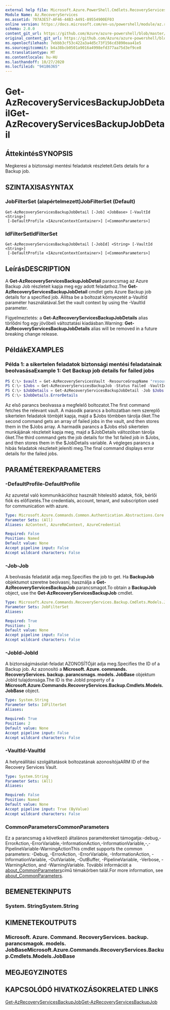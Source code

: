 ```yaml
---
external help file: Microsoft.Azure.PowerShell.Cmdlets.RecoveryServices.Backup.dll-Help.xml
Module Name: Az.RecoveryServices
ms.assetid: 707A3E57-AF46-44B3-A491-89554900EF03
online version: https://docs.microsoft.com/en-us/powershell/module/az.recoveryservices/get-azrecoveryservicesbackupjobdetail
schema: 2.0.0
content_git_url: https://github.com/Azure/azure-powershell/blob/master/src/RecoveryServices/RecoveryServices/help/Get-AzRecoveryServicesBackupJobDetail.md
original_content_git_url: https://github.com/Azure/azure-powershell/blob/master/src/RecoveryServices/RecoveryServices/help/Get-AzRecoveryServicesBackupJobDetail.md
ms.openlocfilehash: 7ebbb3cf53c422a3a4d5c73f156cd3890eaa41e5
ms.sourcegitcommit: b4a38bcb0501a9016a4998efd377aa75d3ef9ce8
ms.translationtype: MT
ms.contentlocale: hu-HU
ms.lasthandoff: 10/27/2020
ms.locfileid: "94186365"
---
```

# <span data-ttu-id="969a0-101">Get-AzRecoveryServicesBackupJobDetail</span><span class="sxs-lookup"><span data-stu-id="969a0-101">Get-AzRecoveryServicesBackupJobDetail</span></span>

## <span data-ttu-id="969a0-102">Áttekintés</span><span class="sxs-lookup"><span data-stu-id="969a0-102">SYNOPSIS</span></span>

<span data-ttu-id="969a0-103">Megkeresi a biztonsági mentési feladatok részleteit.</span><span class="sxs-lookup"><span data-stu-id="969a0-103">Gets details for a Backup job.</span></span>

## <span data-ttu-id="969a0-104">SZINTAXISA</span><span class="sxs-lookup"><span data-stu-id="969a0-104">SYNTAX</span></span>

### <span data-ttu-id="969a0-105">JobFilterSet (alapértelmezett)</span><span class="sxs-lookup"><span data-stu-id="969a0-105">JobFilterSet (Default)</span></span>
```
Get-AzRecoveryServicesBackupJobDetail [-Job] <JobBase> [-VaultId <String>]
 [-DefaultProfile <IAzureContextContainer>] [<CommonParameters>]
```

### <span data-ttu-id="969a0-106">IdFilterSet</span><span class="sxs-lookup"><span data-stu-id="969a0-106">IdFilterSet</span></span>
```
Get-AzRecoveryServicesBackupJobDetail [-JobId] <String> [-VaultId <String>]
 [-DefaultProfile <IAzureContextContainer>] [<CommonParameters>]
```

## <span data-ttu-id="969a0-107">Leírás</span><span class="sxs-lookup"><span data-stu-id="969a0-107">DESCRIPTION</span></span>

<span data-ttu-id="969a0-108">A **Get-AzRecoveryServicesBackupJobDetail** parancsmag az Azure Backup Job részleteit kapja meg egy adott feladathoz.</span><span class="sxs-lookup"><span data-stu-id="969a0-108">The **Get-AzRecoveryServicesBackupJobDetail** cmdlet gets Azure Backup job details for a specified job.</span></span>
<span data-ttu-id="969a0-109">Állítsa be a boltozat környezetét a-VaultId paraméter használatával.</span><span class="sxs-lookup"><span data-stu-id="969a0-109">Set the vault context by using the -VaultId parameter.</span></span>

<span data-ttu-id="969a0-110">Figyelmeztetés: a **Get-AzRecoveryServicesBackupJobDetails** alias törlődni fog egy jövőbeli változtatási kiadásban.</span><span class="sxs-lookup"><span data-stu-id="969a0-110">Warning: **Get-AzRecoveryServicesBackupJobDetails** alias will be removed in a future breaking change release.</span></span>

## <span data-ttu-id="969a0-111">Példák</span><span class="sxs-lookup"><span data-stu-id="969a0-111">EXAMPLES</span></span>

### <span data-ttu-id="969a0-112">Példa 1: a sikertelen feladatok biztonsági mentési feladatainak beolvasása</span><span class="sxs-lookup"><span data-stu-id="969a0-112">Example 1: Get Backup job details for failed jobs</span></span>

```powershell
PS C:\> $vault = Get-AzRecoveryServicesVault -ResourceGroupName "resourceGroup" -Name "vaultName"
PS C:\> $Jobs = Get-AzRecoveryServicesBackupJob -Status Failed -VaultId $vault.ID
PS C:\> $JobDetails = Get-AzRecoveryServicesBackupJobDetail -Job $Jobs[0] -VaultId $vault.ID
PS C:\> $JobDetails.ErrorDetails
```

<span data-ttu-id="969a0-113">Az első parancs beolvassa a megfelelő boltozatot.</span><span class="sxs-lookup"><span data-stu-id="969a0-113">The first command fetches the relevant vault.</span></span> <span data-ttu-id="969a0-114">A második parancs a boltozatban nem szereplő sikertelen feladatok tömbjét kapja, majd a $Jobs tömbben tárolja őket.</span><span class="sxs-lookup"><span data-stu-id="969a0-114">The second command gets an array of failed jobs in the vault, and then stores them in the $Jobs array.</span></span>
<span data-ttu-id="969a0-115">A harmadik parancs a $Jobs első sikertelen munkájának részleteit kapja meg, majd a $JobDetails változóban tárolja őket.</span><span class="sxs-lookup"><span data-stu-id="969a0-115">The third command gets the job details for the 1st failed job in $Jobs, and then stores them in the $JobDetails variable.</span></span>
<span data-ttu-id="969a0-116">A végleges parancs a hibás feladatok részleteit jeleníti meg.</span><span class="sxs-lookup"><span data-stu-id="969a0-116">The final command displays error details for the failed jobs.</span></span>

## <span data-ttu-id="969a0-117">PARAMÉTEREK</span><span class="sxs-lookup"><span data-stu-id="969a0-117">PARAMETERS</span></span>

### <span data-ttu-id="969a0-118">-DefaultProfile</span><span class="sxs-lookup"><span data-stu-id="969a0-118">-DefaultProfile</span></span>

<span data-ttu-id="969a0-119">Az azuretal való kommunikációhoz használt hitelesítő adatok, fiók, bérlői fiók és előfizetés.</span><span class="sxs-lookup"><span data-stu-id="969a0-119">The credentials, account, tenant, and subscription used for communication with azure.</span></span>

```yaml
Type: Microsoft.Azure.Commands.Common.Authentication.Abstractions.Core.IAzureContextContainer
Parameter Sets: (All)
Aliases: AzContext, AzureRmContext, AzureCredential

Required: False
Position: Named
Default value: None
Accept pipeline input: False
Accept wildcard characters: False
```

### <span data-ttu-id="969a0-120">-Job</span><span class="sxs-lookup"><span data-stu-id="969a0-120">-Job</span></span>

<span data-ttu-id="969a0-121">A beolvasás feladatát adja meg.</span><span class="sxs-lookup"><span data-stu-id="969a0-121">Specifies the job to get.</span></span>
<span data-ttu-id="969a0-122">Ha **BackupJob** objektumot szeretne beolvasni, használja a **Get-AzRecoveryServicesBackupJob** parancsmagot.</span><span class="sxs-lookup"><span data-stu-id="969a0-122">To obtain a **BackupJob** object, use the **Get-AzRecoveryServicesBackupJob** cmdlet.</span></span>

```yaml
Type: Microsoft.Azure.Commands.RecoveryServices.Backup.Cmdlets.Models.JobBase
Parameter Sets: JobFilterSet
Aliases:

Required: True
Position: 1
Default value: None
Accept pipeline input: False
Accept wildcard characters: False
```

### <span data-ttu-id="969a0-123">-JobId</span><span class="sxs-lookup"><span data-stu-id="969a0-123">-JobId</span></span>

<span data-ttu-id="969a0-124">A biztonságimásolat-feladat AZONOSÍTÓját adja meg.</span><span class="sxs-lookup"><span data-stu-id="969a0-124">Specifies the ID of a Backup job.</span></span>
<span data-ttu-id="969a0-125">Az azonosító a **Microsoft. Azure. commands. RecoveryServices. backup. parancsmags. models. JobBase** objektum JobId tulajdonsága.</span><span class="sxs-lookup"><span data-stu-id="969a0-125">The ID is the JobId property of a **Microsoft.Azure.Commands.RecoveryServices.Backup.Cmdlets.Models.JobBase** object.</span></span>

```yaml
Type: System.String
Parameter Sets: IdFilterSet
Aliases:

Required: True
Position: 2
Default value: None
Accept pipeline input: False
Accept wildcard characters: False
```

### <span data-ttu-id="969a0-126">-VaultId</span><span class="sxs-lookup"><span data-stu-id="969a0-126">-VaultId</span></span>

<span data-ttu-id="969a0-127">A helyreállítási szolgáltatások boltozatának azonosítója</span><span class="sxs-lookup"><span data-stu-id="969a0-127">ARM ID of the Recovery Services Vault.</span></span>

```yaml
Type: System.String
Parameter Sets: (All)
Aliases:

Required: False
Position: Named
Default value: None
Accept pipeline input: True (ByValue)
Accept wildcard characters: False
```

### <span data-ttu-id="969a0-128">CommonParameters</span><span class="sxs-lookup"><span data-stu-id="969a0-128">CommonParameters</span></span>
<span data-ttu-id="969a0-129">Ez a parancsmag a következő általános paramétereket támogatja:-debug,-ErrorAction,-ErrorVariable,-InformationAction,-InformationVariable,-,-PipelineVariable-WarningAction</span><span class="sxs-lookup"><span data-stu-id="969a0-129">This cmdlet supports the common parameters: -Debug, -ErrorAction, -ErrorVariable, -InformationAction, -InformationVariable, -OutVariable, -OutBuffer, -PipelineVariable, -Verbose, -WarningAction, and -WarningVariable.</span></span> <span data-ttu-id="969a0-130">További információt a [about_CommonParameters](http://go.microsoft.com/fwlink/?LinkID=113216)című témakörben talál.</span><span class="sxs-lookup"><span data-stu-id="969a0-130">For more information, see [about_CommonParameters](http://go.microsoft.com/fwlink/?LinkID=113216).</span></span>

## <span data-ttu-id="969a0-131">BEMENETEK</span><span class="sxs-lookup"><span data-stu-id="969a0-131">INPUTS</span></span>

### <span data-ttu-id="969a0-132">System. String</span><span class="sxs-lookup"><span data-stu-id="969a0-132">System.String</span></span>

## <span data-ttu-id="969a0-133">KIMENETEK</span><span class="sxs-lookup"><span data-stu-id="969a0-133">OUTPUTS</span></span>

### <span data-ttu-id="969a0-134">Microsoft. Azure. Command. RecoveryServices. backup. parancsmagok. models. JobBase</span><span class="sxs-lookup"><span data-stu-id="969a0-134">Microsoft.Azure.Commands.RecoveryServices.Backup.Cmdlets.Models.JobBase</span></span>

## <span data-ttu-id="969a0-135">MEGJEGYZI</span><span class="sxs-lookup"><span data-stu-id="969a0-135">NOTES</span></span>

## <span data-ttu-id="969a0-136">KAPCSOLÓDÓ HIVATKOZÁSOK</span><span class="sxs-lookup"><span data-stu-id="969a0-136">RELATED LINKS</span></span>

[<span data-ttu-id="969a0-137">Get-AzRecoveryServicesBackupJob</span><span class="sxs-lookup"><span data-stu-id="969a0-137">Get-AzRecoveryServicesBackupJob</span></span>](./Get-AzRecoveryServicesBackupJob.md)
